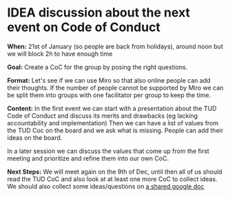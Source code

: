 #  IDEA discussion about the next event on Code of Conduct


**When:** 21st of January (so people are back from holidays), around noon but we will block 2h to have enough time


**Goal:** Create a CoC for the group by posing the right questions. 

**Format:** Let's see if we can use Miro so that also online people can add their thoughts. If the number of people cannot be supported by Miro we can be split them into groups with one facilitator per group to keep the time.


**Content:** In the first event we can start with a presentation about the TUD Code of Conduct and discuss its merits and drawbacks (eg lacking accountability and implementation)
Then we can have a list of values from the TUD Coc on the board and we ask what is missing. People can add their ideas on the board. 

In a later session we can discuss the values that come up from the first meeting and prioritize and refine them into our own CoC.

**Next Steps:** We will meet again on the 9th of Dec, until then all of us should read the TUD CoC and also look at at least one more CoC to collect ideas. We should also collect some ideas/questions on [a shared google doc](https://docs.google.com/document/d/1IJ3yLXss9n9oJagVcUQFSpKzcXpMQrNX8dM7t4H4lIE/edit?tab=t.0)